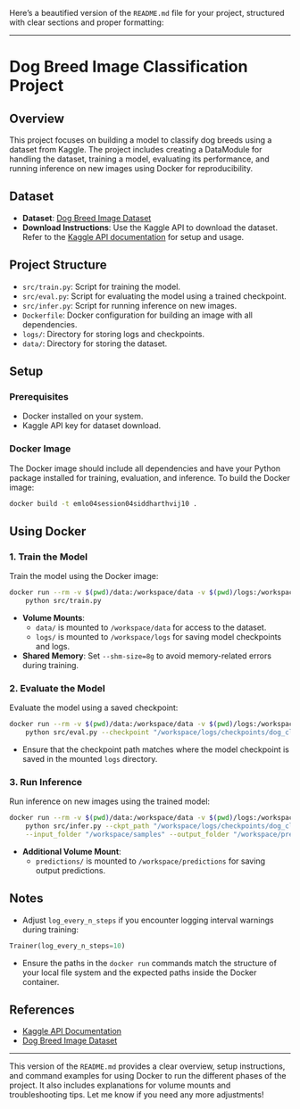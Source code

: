 Here’s a beautified version of the `README.md` file for your project, structured with clear sections and proper formatting:

---

# Dog Breed Image Classification Project

## Overview
This project focuses on building a model to classify dog breeds using a dataset from Kaggle. The project includes creating a DataModule for handling the dataset, training a model, evaluating its performance, and running inference on new images using Docker for reproducibility.

## Dataset
- **Dataset**: [Dog Breed Image Dataset](https://www.kaggle.com/datasets/khushikhushikhushi/dog-breed-image-dataset)
- **Download Instructions**: Use the Kaggle API to download the dataset. Refer to the [Kaggle API documentation](https://www.kaggle.com/docs/api#interacting-with-datasets) for setup and usage.

## Project Structure
- `src/train.py`: Script for training the model.
- `src/eval.py`: Script for evaluating the model using a trained checkpoint.
- `src/infer.py`: Script for running inference on new images.
- `Dockerfile`: Docker configuration for building an image with all dependencies.
- `logs/`: Directory for storing logs and checkpoints.
- `data/`: Directory for storing the dataset.

## Setup

### Prerequisites
- Docker installed on your system.
- Kaggle API key for dataset download.

### Docker Image
The Docker image should include all dependencies and have your Python package installed for training, evaluation, and inference. To build the Docker image:

```bash
docker build -t emlo04session04siddharthvij10 .
```

## Using Docker

### 1. Train the Model
Train the model using the Docker image:

```bash
docker run --rm -v $(pwd)/data:/workspace/data -v $(pwd)/logs:/workspace/logs --shm-size=8g emlo04session04siddharthvij10 \
    python src/train.py
```

- **Volume Mounts**:
  - `data/` is mounted to `/workspace/data` for access to the dataset.
  - `logs/` is mounted to `/workspace/logs` for saving model checkpoints and logs.
- **Shared Memory**: Set `--shm-size=8g` to avoid memory-related errors during training.

### 2. Evaluate the Model
Evaluate the model using a saved checkpoint:

```bash
docker run --rm -v $(pwd)/data:/workspace/data -v $(pwd)/logs:/workspace/logs --shm-size=4g emlo04session04siddharthvij10 \
    python src/eval.py --checkpoint "/workspace/logs/checkpoints/dog_classifier-epoch=04-val_loss=0.01.ckpt"
```

- Ensure that the checkpoint path matches where the model checkpoint is saved in the mounted `logs` directory.

### 3. Run Inference
Run inference on new images using the trained model:

```bash
docker run --rm -v $(pwd)/data:/workspace/data -v $(pwd)/logs:/workspace/logs -v $(pwd)/predictions:/workspace/predictions --shm-size=4g emlo04session04siddharthvij10 \
    python src/infer.py --ckpt_path "/workspace/logs/checkpoints/dog_classifier-epoch=04-val_loss=0.01.ckpt" \
    --input_folder "/workspace/samples" --output_folder "/workspace/predictions"
```

- **Additional Volume Mount**:
  - `predictions/` is mounted to `/workspace/predictions` for saving output predictions.

## Notes
- Adjust `log_every_n_steps` if you encounter logging interval warnings during training:

```python
Trainer(log_every_n_steps=10)
```

- Ensure the paths in the `docker run` commands match the structure of your local file system and the expected paths inside the Docker container.

## References
- [Kaggle API Documentation](https://www.kaggle.com/docs/api#interacting-with-datasets)
- [Dog Breed Image Dataset](https://www.kaggle.com/datasets/khushikhushikhushi/dog-breed-image-dataset)

---

This version of the `README.md` provides a clear overview, setup instructions, and command examples for using Docker to run the different phases of the project. It also includes explanations for volume mounts and troubleshooting tips. Let me know if you need any more adjustments!
